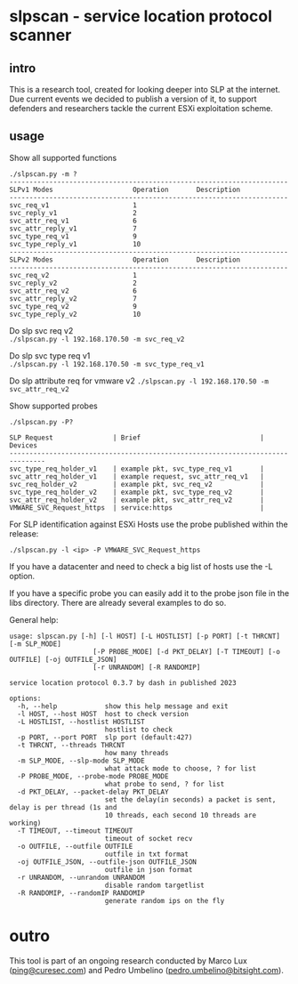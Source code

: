 # slpscan - service location protocol scanner

## intro

This is a research tool, created for looking deeper into SLP at the internet.
Due current events we decided to publish a version of it, to support defenders and researchers tackle the current ESXi exploitation scheme.

## usage
Show all supported functions  
```
./slpscan.py -m ?
----------------------------------------------------------------------
SLPv1 Modes                    Operation       Description
----------------------------------------------------------------------
svc_req_v1                     1
svc_reply_v1                   2
svc_attr_req_v1                6
svc_attr_reply_v1              7
svc_type_req_v1                9
svc_type_reply_v1              10
----------------------------------------------------------------------
SLPv2 Modes                    Operation       Description
----------------------------------------------------------------------
svc_req_v2                     1
svc_reply_v2                   2
svc_attr_req_v2                6
svc_attr_reply_v2              7
svc_type_req_v2                9
svc_type_reply_v2              10
```

Do slp svc req v2   
`./slpscan.py -l 192.168.170.50 -m svc_req_v2`

Do slp svc type req v1  
`./slpscan.py -l 192.168.170.50 -m svc_type_req_v1`


Do slp attribute req for vmware v2
`./slpscan.py -l 192.168.170.50 -m svc_attr_req_v2`

Show supported probes
```
./slpscan.py -P?

SLP Request               | Brief                              | Devices      
-------------------------------------------------------------------------------
svc_type_req_holder_v1    | example pkt, svc_type_req_v1       |              
svc_attr_req_holder_v1    | example request, svc_attr_req_v1   |              
svc_req_holder_v2         | example pkt, svc_req_v2            |              
svc_type_req_holder_v2    | example pkt, svc_type_req_v2       |              
svc_attr_req_holder_v2    | example pkt, svc_attr_req_v2       |              
VMWARE_SVC_Request_https  | service:https                      |          

```

For SLP identification against ESXi Hosts use the probe published within the release:  

```
./slpscan.py -l <ip> -P VMWARE_SVC_Request_https
```

If you have a datacenter and need to check a big list of hosts use the -L option. 

If you have a specific probe you can easily add it to the probe json file in the libs directory. There are already several examples to do so.

General help:

```
usage: slpscan.py [-h] [-l HOST] [-L HOSTLIST] [-p PORT] [-t THRCNT] [-m SLP_MODE]
                     [-P PROBE_MODE] [-d PKT_DELAY] [-T TIMEOUT] [-o OUTFILE] [-oj OUTFILE_JSON]
                     [-r UNRANDOM] [-R RANDOMIP]

service location protocol 0.3.7 by dash in published 2023

options:
  -h, --help            show this help message and exit
  -l HOST, --host HOST  host to check version
  -L HOSTLIST, --hostlist HOSTLIST
                        hostlist to check
  -p PORT, --port PORT  slp port (default:427)
  -t THRCNT, --threads THRCNT
                        how many threads
  -m SLP_MODE, --slp-mode SLP_MODE
                        what attack mode to choose, ? for list
  -P PROBE_MODE, --probe-mode PROBE_MODE
                        what probe to send, ? for list
  -d PKT_DELAY, --packet-delay PKT_DELAY
                        set the delay(in seconds) a packet is sent, delay is per thread (1s and
                        10 threads, each second 10 threads are working)
  -T TIMEOUT, --timeout TIMEOUT
                        timeout of socket recv
  -o OUTFILE, --outfile OUTFILE
                        outfile in txt format
  -oj OUTFILE_JSON, --outfile-json OUTFILE_JSON
                        outfile in json format
  -r UNRANDOM, --unrandom UNRANDOM
                        disable random targetlist
  -R RANDOMIP, --randomIP RANDOMIP
                        generate random ips on the fly
```

# outro

This tool is part of an ongoing research conducted by Marco Lux (ping@curesec.com) and Pedro Umbelino (pedro.umbelino@bitsight.com). 
